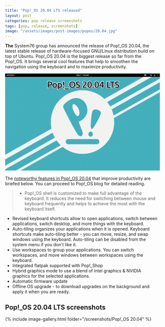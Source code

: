 ```yaml
---
title: "Pop!_OS 20.04 LTS released"
layout: post
categories: pop release screenshots
tags: [pop, release, screenshots]
image: "/assets/images/post-images/popos/20.04.jpg"
---
```


**The** System76 group has announced the release of Pop!_OS 20.04, the latest stable release of hardware-focused GNU/Linux distribution build on top of Ubuntu. Pop!_OS 20.04 is the biggest release so far from the Pop!_OS. It brings several cool features that help to smoothen the navigation using the keyboard and to maximize productivity.

![Pop!_OS 20.04 Preview](/assets/images/post-images/popos/20.04.jpg)

The [noteworthy features in Pop!_OS 20.04](https://blog.system76.com/post/616861064165031936/whats-new-with-popos-2004-lts) that improve productivity are briefed below. You can proceed to Pop!_OS blog for detailed reading.
> - Pop!_OS shell is customized to make full advantage of the keyboard.  It reduces the need for switching between mouse and keyboard frequently and helps to achieve the most with the keyboard itself.
- Revised keyboard shortcuts allow to open applications, switch between applications, switch desktop, and more things with the keyboard.
- Auto-tiling organizes your applications when it is opened. Keyboard shortcuts make auto-tiling better - you can move, resize, and swap windows using the keyboard. Auto-tiling can be disabled from the system menu if you don't like it.
- Use workspaces to group your applications. You can switch workspaces, and move windows between workspaces using the keyboard.
- Integrated flatpak supported with Pop!_Shop
- Hybrid graphics mode to use a blend of intel graphics & NVIDIA graphics for the selected applications.
- Automatic firmware update
- Offline OS upgrade - to download upgrades on the background and apply it when you are ready. 

## Pop!_OS 20.04 LTS screenshots
{% include image-gallery.html folder="/screenshots/Pop!_OS 20.04" %}



